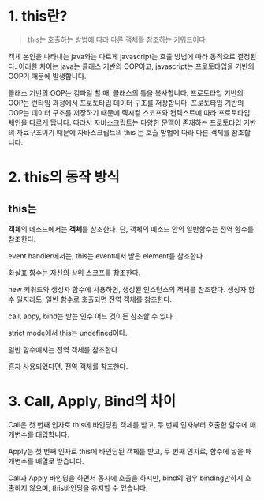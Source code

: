 # 1. this란?

 

> this는 호출하는 방법에 따라 다른 객체를 참조하는 키워드이다.


객체 본인을 나타내는 java와는 다르게 javascript는 호출 방법에 따라 동적으로 결정된다. 이러한 차이는 java는 클래스 기반의 OOP이고, javascript는 프로토타입을 기반의 OOP기 때문에 발생합니다.

클래스 기반의 OOP는 컴파일 할 때, 클래스의 틀을 복사합니다. 프로토타입 기반의 OOP는 런타임 과정에서 프로토타입 데이터 구조를 저장합니다. 프로토타입 기반의 OOP는 데이터 구조를 저장하기 때문에 렉시컬 스코프와 컨텍스트에 따라 프로토타입 체인을 다르게 탑니다. 따라서 자바스크립트는 다양한 문맥이 존재하는 프로토타입 기반의 자료구조이기 때문에 자바스크립트의 this 는 호출 방법에 따라 다른 객체를 참조합니다.

# 2. this의 동작 방식

## this는

**객체**의 메소드에서는 **객체**를 참조한다. 단, 객체의 메소드 안의 일반함수는 전역 함수를 참조한다.

event handler에서는, this는 event에서 받은 element를 참조한다

화살표 함수는 자신의 상위 스코프를 참조한다.

new 키워드와 생성자 함수에 사용하면, 생성된 인스턴스의 객체를 참조한다. 생성자 함수 일지라도, 일반 함수로 호출되면 전역 객체를 참조한다.

call, appy, bind는 받는 인수 어느 것이든 참조할 수 있다

strict mode에서 this는 undefined이다.

일반 함수에서는 전역 객체를 참조한다.

혼자 사용되었다면, 전역 객체를 참조한다.

# 3. Call, Apply, Bind의 차이

Call은 첫 번째 인자로 this에 바인딩된 객체를 받고, 두 번째 인자부터 호출한 함수에 매개변수를 대입합니다.

Apply는 첫 번째 인자로 this에 바인딩된 객체를 받고, 두 번째 인자로, 함수에 넣을 매개변수를 배열로 받습니다.

Call과 Apply 바인딩을 하면서 동시에 호출을 하지만, bind의 경우 binding만하지 호출하지 않으며, this바인딩을 유지할 수 있습니다.